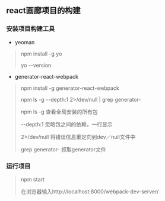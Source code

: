 ## react画廊项目的构建

###  安装项目构建工具
+ yeoman
> npm install -g yo
>
> yo --version

+ generator-react-webpack
> npm install -g generator-react-webpack
>
> npm ls -g --depth:1 2>/dev/null | grep generator-
> 
> npm ls -g 查看全局安装的所有包
>
> --depth:1 忽略包之间的依赖，一行显示
>
> 2>/dev/null 将错误信息重定向到dev／null文件中
>
> grep generator- 抓取generator文件


### 运行项目
> npm start 
> 
> 在浏览器输入http://localhost:8000/webpack-dev-server/


